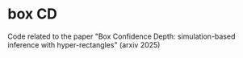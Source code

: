 # box CD
Code related to the paper "Box Confidence Depth: simulation-based inference with
hyper-rectangles" (arxiv 2025)
